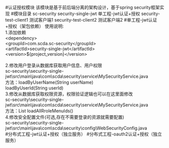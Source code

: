 #认证授权模块
    该模块是基于前后端分离的架构设计，基于spring security框架实现
#模块目录
    sc-security
        security-single-jwt 单工程-jwt认证+授权
        security-test-client1 测试客户端1
        security-test-client2 测试客户端2
#单工程-jwt认证+授权（架包依赖）
使用说明:  
    1.添加依赖  
         \<dependency\>  
            \<groupId\>com.scda.sc-security\</groupId\>  
            \<artifactId\>security-single-jwt\</artifactId\>  
            \<version\>${project_version}\</version\>  
         </dependency>  
    2.修改用户登录从数据库获取用户信息、用户权限  
        sc-security\security-single-jwt\src\main\java\com\scda\security\service\MySecurityService.java  
        方法：loadByUserName(String userName)  
              loadByUserId(String userId)  
    3.修改从数据库获取权限资源，权限验证逻辑也可以在这里面修改  
        sc-security\security-single-jwt\src\main\java\com\scda\security\service\MySecurityService.java  
        方法：List<SysRoleMenuVo> loadAllRroleMenuIds()  
    4.修改安全配置文件(可选,存在不需要登录的资源就需要配置)   
        sc-security\security-single-jwt\src\main\java\com\scda\security\config\WebSecurityConfig.java   
#分布式工程-jwt认证+授权（独立服务）
#分布式工程-oauth2认证+授权（独立服务）
